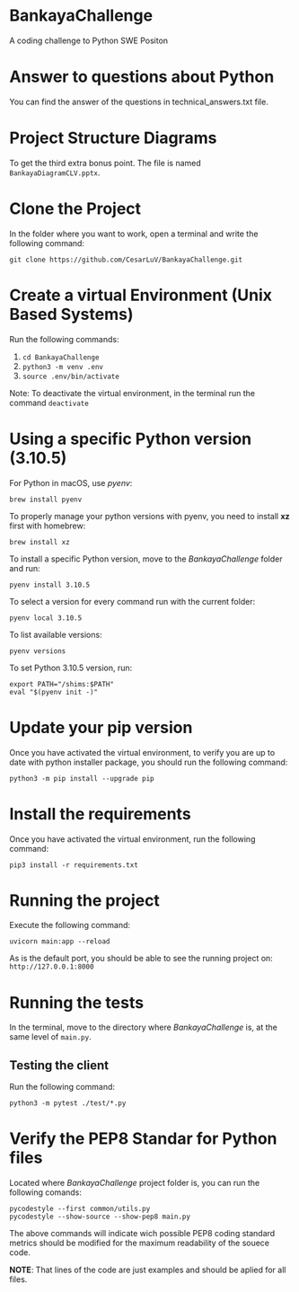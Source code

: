 # BankayaChallenge
A coding challenge to Python SWE Positon

# Answer to questions about Python
You can find the answer of the questions in technical_answers.txt file.

# Project Structure Diagrams
To get the third extra bonus point. The file is named `BankayaDiagramCLV.pptx`.

# Clone the Project

In the folder where you want to work, open a terminal and write the following command:
```
git clone https://github.com/CesarLuV/BankayaChallenge.git
```

# Create a virtual Environment (Unix Based Systems)

Run the following commands:

1. `cd BankayaChallenge`
2. `python3 -m venv .env`
3. `source .env/bin/activate`

Note: To deactivate the virtual environment, in the terminal run the command `deactivate`

# Using a specific Python version (3.10.5)
For Python in macOS, use *pyenv*:

```brew install pyenv```

To properly manage your python versions with pyenv, you need to install **xz** first with homebrew:

```brew install xz```

To install a specific Python version, move to the *BankayaChallenge* folder and run:

```pyenv install 3.10.5```

To select a version for every command run with the current folder:

```pyenv local 3.10.5```

To list available versions:

```pyenv versions```

To set Python 3.10.5 version, run:

```
export PATH="/shims:$PATH"
eval "$(pyenv init -)"
```

# Update your pip version
Once you have activated the virtual environment, to verify you are up to date with python installer package, you should run the following command:
```
python3 -m pip install --upgrade pip
```

# Install the requirements
Once you have activated the virtual environment, run the following command:
```
pip3 install -r requirements.txt
```

# Running the project
Execute the following command:

```uvicorn main:app --reload```

As is the default port, you should be able to see the running project on: 
```http://127.0.0.1:8000```


# Running the tests
In the terminal, move to the directory where *BankayaChallenge* is, at the same level of `main.py`.

## Testing the client
Run the following command:
```
python3 -m pytest ./test/*.py
```

# Verify the PEP8 Standar for Python files
Located where *BankayaChallenge* project folder is, you can run the following comands:
```
pycodestyle --first common/utils.py
pycodestyle --show-source --show-pep8 main.py
```

The above commands will indicate wich possible PEP8 coding standard metrics should be modified for the maximum readability of the souece code.

**NOTE**: That lines of the code are just examples and should be aplied for all files.
